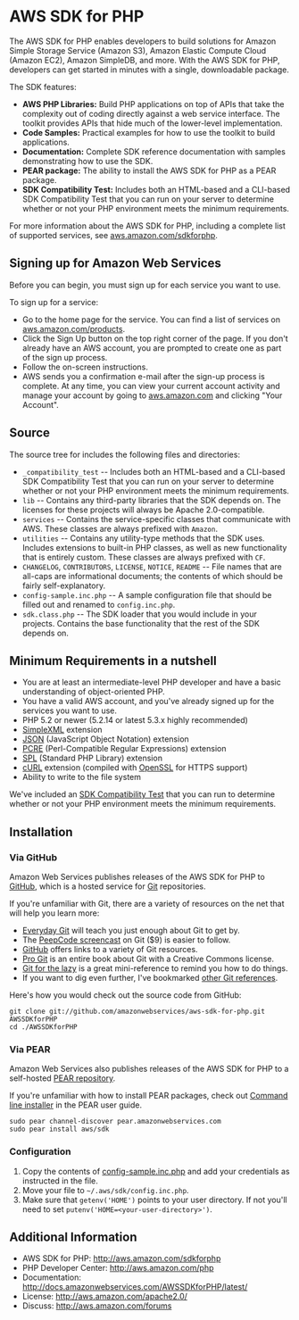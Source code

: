 # AWS SDK for PHP

The AWS SDK for PHP enables developers to build solutions for Amazon Simple Storage Service (Amazon S3),
Amazon Elastic Compute Cloud (Amazon EC2), Amazon SimpleDB, and more. With the AWS SDK for PHP, developers
can get started in minutes with a single, downloadable package.

The SDK features:

* **AWS PHP Libraries:** Build PHP applications on top of APIs that take the complexity out of coding directly
  against a web service interface. The toolkit provides APIs that hide much of the lower-level implementation.
* **Code Samples:** Practical examples for how to use the toolkit to build applications.
* **Documentation:** Complete SDK reference documentation with samples demonstrating how to use the SDK.
* **PEAR package:** The ability to install the AWS SDK for PHP as a PEAR package.
* **SDK Compatibility Test:** Includes both an HTML-based and a CLI-based SDK Compatibility Test that you can
  run on your server to determine whether or not your PHP environment meets the minimum requirements.

For more information about the AWS SDK for PHP, including a complete list of supported services, see
[aws.amazon.com/sdkforphp](http://aws.amazon.com/sdkforphp).


## Signing up for Amazon Web Services

Before you can begin, you must sign up for each service you want to use.

To sign up for a service:

* Go to the home page for the service. You can find a list of services on
  [aws.amazon.com/products](http://aws.amazon.com/products).
* Click the Sign Up button on the top right corner of the page. If you don't already have an AWS account, you
  are prompted to create one as part of the sign up process.
* Follow the on-screen instructions.
* AWS sends you a confirmation e-mail after the sign-up process is complete. At any time, you can view your
  current account activity and manage your account by going to [aws.amazon.com](http://aws.amazon.com) and
  clicking "Your Account".


## Source
The source tree for includes the following files and directories:

* `_compatibility_test` -- Includes both an HTML-based and a CLI-based SDK Compatibility Test that you can
  run on your server to determine whether or not your PHP environment meets the minimum requirements.
* `lib` -- Contains any third-party libraries that the SDK depends on. The licenses for these projects will
  always be Apache 2.0-compatible.
* `services` -- Contains the service-specific classes that communicate with AWS. These classes are always
  prefixed with `Amazon`.
* `utilities` -- Contains any utility-type methods that the SDK uses. Includes extensions to built-in PHP
  classes, as well as new functionality that is entirely custom. These classes are always prefixed with `CF`.
* `CHANGELOG`, `CONTRIBUTORS`, `LICENSE`, `NOTICE`, `README` -- File names that are all-caps are informational
  documents; the contents of which should be fairly self-explanatory.
* `config-sample.inc.php` -- A sample configuration file that should be filled out and renamed to `config.inc.php`.
* `sdk.class.php` -- The SDK loader that you would include in your projects. Contains the base functionality
  that the rest of the SDK depends on.


## Minimum Requirements in a nutshell

* You are at least an intermediate-level PHP developer and have a basic understanding of object-oriented PHP.
* You have a valid AWS account, and you've already signed up for the services you want to use.
* PHP 5.2 or newer (5.2.14 or latest 5.3.x highly recommended)
* [SimpleXML](http://php.net/simplexml) extension
* [JSON](http://php.net/json) (JavaScript Object Notation) extension
* [PCRE](http://php.net/pcre) (Perl-Compatible Regular Expressions) extension
* [SPL](http://php.net/spl) (Standard PHP Library) extension
* [cURL](http://php.net/curl) extension (compiled with [OpenSSL](http://openssl.org) for HTTPS support)
* Ability to write to the file system

We've included an [SDK Compatibility Test](http://github.com/amazonwebservices/aws-sdk-for-php/tree/master/_compatibility_test/)
that you can run to determine whether or not your PHP environment meets the minimum requirements.


## Installation

### Via GitHub

Amazon Web Services publishes releases of the AWS SDK for PHP to [GitHub](http://github.com/amazonwebservices),
which is a hosted service for [Git](http://git-scm.com) repositories.

If you're unfamiliar with Git, there are a variety of resources on the net that will help you learn more:

* [Everyday Git](http://www.kernel.org/pub/software/scm/git/docs/everyday.html) will teach you just enough
  about Git to get by.
* The [PeepCode screencast](https://peepcode.com/products/git) on Git ($9) is easier to follow.
* [GitHub](http://github.com/guides/home) offers links to a variety of Git resources.
* [Pro Git](http://progit.org/book/) is an entire book about Git with a Creative Commons license.
* [Git for the lazy](http://www.spheredev.org/wiki/Git_for_the_lazy) is a great mini-reference to remind you
  how to do things.
* If you want to dig even further, I've bookmarked [other Git references](http://delicious.com/skyzyx/git).

Here's how you would check out the source code from GitHub:

	git clone git://github.com/amazonwebservices/aws-sdk-for-php.git AWSSDKforPHP
	cd ./AWSSDKforPHP

### Via PEAR

Amazon Web Services also publishes releases of the AWS SDK for PHP to a self-hosted
[PEAR repository](http://pear.amazonwebservices.com).

If you're unfamiliar with how to install PEAR packages, check out
[Command line installer](http://pear.php.net/manual/en/guide.users.commandline.cli.php) in the PEAR user guide.

	sudo pear channel-discover pear.amazonwebservices.com
	sudo pear install aws/sdk

### Configuration

1. Copy the contents of [config-sample.inc.php](https://github.com/amazonwebservices/aws-sdk-for-php/raw/master/config-sample.inc.php)
   and add your credentials as instructed in the file.
2. Move your file to `~/.aws/sdk/config.inc.php`.
3. Make sure that `getenv('HOME')` points to your user directory. If not you'll need to set
   `putenv('HOME=<your-user-directory>')`.


## Additional Information

* AWS SDK for PHP: <http://aws.amazon.com/sdkforphp>
* PHP Developer Center: <http://aws.amazon.com/php>
* Documentation: <http://docs.amazonwebservices.com/AWSSDKforPHP/latest/>
* License: <http://aws.amazon.com/apache2.0/>
* Discuss: <http://aws.amazon.com/forums>
